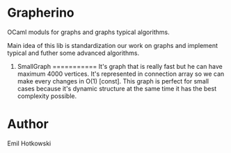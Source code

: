 Grapherino
==========

OCaml moduls for graphs and graphs typical algorithms.

Main idea of this lib is standardization our work on graphs and implement typical and futher some advanced algorithms.

1. SmallGraph
===========
It's graph that is really fast but he can have maximum 4000 vertices.
It's represented in connection array so we can make every changes in O(1) [const]. 
This graph is perfect for small cases because it's dynamic structure at the same time it has the best complexity possible.


Author
===========
Emil Hotkowski

